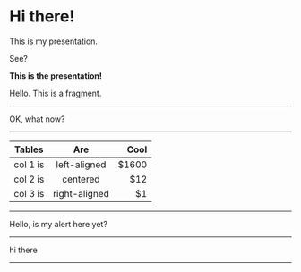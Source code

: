 # Hi there!

This is my presentation.

See?

**This is the presentation!**

<p class="fragment">Hello.  This is a fragment.</p>

---

OK, what now?

<div id="vis"></div>

---

| Tables   |      Are      |  Cool |
|----------|:-------------:|------:|
| col 1 is |  left-aligned | $1600 |
| col 2 is |    centered   |   $12 |
| col 3 is | right-aligned |    $1 |

---

Hello, is my alert here yet?

---

<!-- .slide: data-background-color="#999999" -->

hi there

---

<!-- .slide: data-background-iframe="https://www.youtube.com/embed/adzYW5DZoWs" data-background-interactive -->